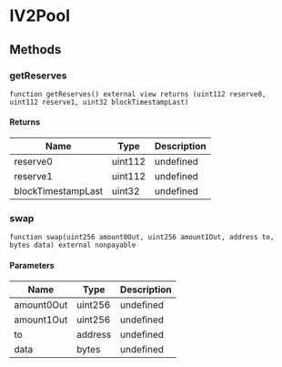 # IV2Pool









## Methods

### getReserves

```solidity
function getReserves() external view returns (uint112 reserve0, uint112 reserve1, uint32 blockTimestampLast)
```






#### Returns

| Name | Type | Description |
|---|---|---|
| reserve0 | uint112 | undefined |
| reserve1 | uint112 | undefined |
| blockTimestampLast | uint32 | undefined |

### swap

```solidity
function swap(uint256 amount0Out, uint256 amount1Out, address to, bytes data) external nonpayable
```





#### Parameters

| Name | Type | Description |
|---|---|---|
| amount0Out | uint256 | undefined |
| amount1Out | uint256 | undefined |
| to | address | undefined |
| data | bytes | undefined |




